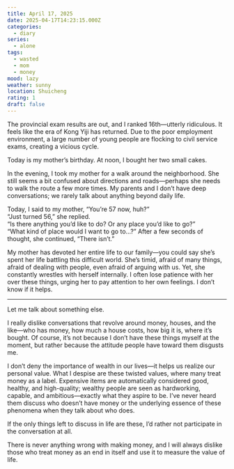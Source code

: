 ```yaml
---
title: April 17, 2025
date: 2025-04-17T14:23:15.000Z
categories:
  - diary
series:
  - alone
tags:
  - wasted
  - mom
  - money
mood: lazy
weather: sunny
location: Shuicheng
rating: 1
draft: false
---
```


The provincial exam results are out, and I ranked 16th—utterly ridiculous. It feels like the era of Kong Yiji has returned. Due to the poor employment environment, a large number of young people are flocking to civil service exams, creating a vicious cycle.

Today is my mother’s birthday. At noon, I bought her two small cakes.  

In the evening, I took my mother for a walk around the neighborhood. She still seems a bit confused about directions and roads—perhaps she needs to walk the route a few more times. My parents and I don’t have deep conversations; we rarely talk about anything beyond daily life.  

Today, I said to my mother, “You’re 57 now, huh?”  
“Just turned 56,” she replied.  
“Is there anything you’d like to do? Or any place you’d like to go?”  
“What kind of place would I want to go to…?” After a few seconds of thought, she continued, “There isn’t.”  

My mother has devoted her entire life to our family—you could say she’s spent her life battling this difficult world. She’s timid, afraid of many things, afraid of dealing with people, even afraid of arguing with us. Yet, she constantly wrestles with herself internally. I often lose patience with her over these things, urging her to pay attention to her own feelings. I don’t know if it helps.  

-------

Let me talk about something else.  

I really dislike conversations that revolve around money, houses, and the like—who has money, how much a house costs, how big it is, where it’s bought. Of course, it’s not because I don’t have these things myself at the moment, but rather because the attitude people have toward them disgusts me.  

I don’t deny the importance of wealth in our lives—it helps us realize our personal value. What I despise are these twisted values, where many treat money as a label. Expensive items are automatically considered good, healthy, and high-quality; wealthy people are seen as hardworking, capable, and ambitious—exactly what they aspire to be. I’ve never heard them discuss who doesn’t have money or the underlying essence of these phenomena when they talk about who does.  

If the only things left to discuss in life are these, I’d rather not participate in the conversation at all.

There is never anything wrong with making money, and I will always dislike those who treat money as an end in itself and use it to measure the value of life.

